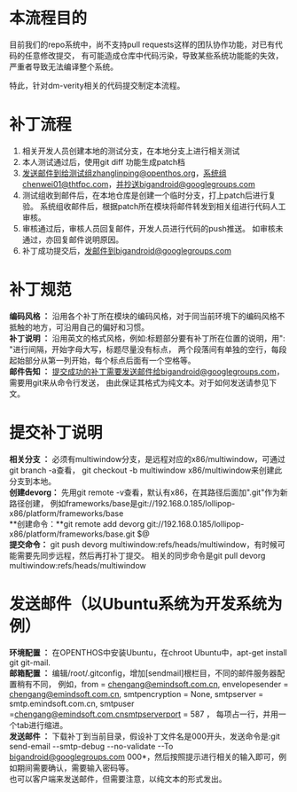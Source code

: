 # 本流程目的
目前我们的repo系统中，尚不支持pull requests这样的团队协作功能，对已有代码的任意修改提交，
有可能造成仓库中代码污染，导致某些系统功能能的失效，严重者导致无法编译整个系统。  

特此，针对dm-verity相关的代码提交制定本流程。  

# 补丁流程  
1. 相关开发人员创建本地的测试分支，在本地分支上进行相关测试
2. 本人测试通过后，使用git diff 功能生成patch档
3. 发送邮件到给测试组zhanglinping@openthos.org，系统组chenwei01@thtfpc.com，并抄送bigandroid@googlegroups.com
4. 测试组收到邮件后，在本地仓库是创建一个临时分支，打上patch后进行复验。 系统组收邮件后，根据patch所在模块将邮件转发到相关组进行代码人工审核。
5. 审核通过后，审核人员回复邮件，开发人员进行代码的push推送。 如审核未通过，亦回复邮件说明原因。
6. 补丁成功提交后，发邮件到bigandroid@googlegroups.com

# 补丁规范

**编码风格 ：** 沿用各个补丁所在模块的编码风格，对于同当前环境下的编码风格不抵触的地方，可沿用自己的偏好和习惯。  
**补丁说明 ：** 沿用英文的格式风格，例如:标题部分要有补丁所在位置的说明，用": "进行间隔，开始字母大写，标题尽量没有标点，
两个段落间有单独的空行，每段起始部分从第一列开始，每个标点后面有一个空格等。  
**邮件告知 ：** 提交成功的补丁需要发送邮件给bigandroid@googlegroups.com，需要用git来从命令行发送，
由此保证其格式为纯文本。对于如何发送请参见下文。  

# 提交补丁说明
**相关分支 ：** 必须有multiwindow分支，是远程对应的x86/multiwindow，可通过git branch -a查看，
git checkout -b multiwindow x86/multiwindow来创建此分支到本地。  
**创建devorg：** 先用git remote -v查看，默认有x86，在其路径后面加".git"作为新路径创建，
例如frameworks/base是git://192.168.0.185/lollipop-x86/platform/frameworks/base  
**创建命令：**git remote add devorg git://192.168.0.185/lollipop-x86/platform/frameworks/base.git $@  
**提交命令：** git push devorg multiwindow:refs/heads/multiwindow，有时候可能需要先同步远程，然后再打补丁提交。
相关的同步命令是git pull devorg multiwindow:refs/heads/multiwindow

# 发送邮件（以Ubuntu系统为开发系统为例）
**环境配置 ：** 在OPENTHOS中安装Ubuntu，在chroot Ubuntu中，apt-get install git git-mail.  
**邮箱配置 ：** 编辑/root/.gitconfig，增加[sendmail]根栏目，不同的邮件服务器配置稍有不同，
例如，from = chengang@emindsoft.com.cn, envelopesender = chengang@emindsoft.com.cn, 
smtpencryption = None, smtpserver = smtp.emindsoft.com.cn, smtpuser =chengang@emindsoft.com.cnsmtpserverport = 587 ，
每项占一行，并用一个tab进行缩进。  
**发送邮件 ：** 下载补丁到当前目录，假设补丁文件名是000开头，发送命令是:git send-email --smtp-debug --no-validate --To 
bigandroid@googlegroups.com 000*，然后按照提示进行相关的输入即可，例如期间需要确认，需要输入密码等。  
也可以客户端来发送邮件，但需要注意，以纯文本的形式发出。  
